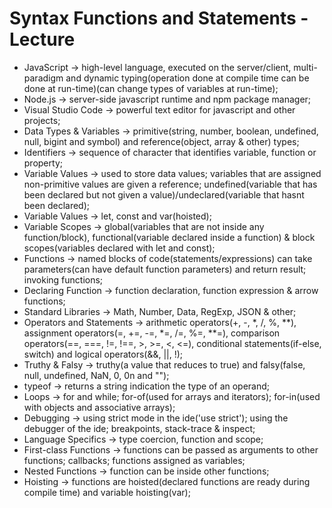 # Syntax Functions and Statements - Lecture

- JavaScript -> high-level language, executed on the server/client, multi-paradigm and dynamic typing(operation done at compile time can be done at run-time)(can change types of variables at run-time);
- Node.js -> server-side javascript runtime and npm package manager; 
- Visual Studio Code -> powerful text editor for javascript and other projects;
- Data Types & Variables -> primitive(string, number, boolean, undefined, null, bigint and symbol) and reference(object, array & other) types;
- Identifiers -> sequence of character that identifies variable, function or property;
- Variable Values -> used to store data values; variables that are assigned non-primitive values are given a reference; undefined(variable that has been declared but not given a value)/undeclared(variable that hasnt been declared);
- Variable Values -> let, const and var(hoisted);
- Variable Scopes -> global(variables that are not inside any function/block), functional(variable declared inside a function) & block scopes(variables declared with let and const);
- Functions -> named blocks of code(statements/expressions) can take parameters(can have default function parameters) and return result; invoking functions;
- Declaring Function -> function declaration, function expression & arrow functions;
- Standard Libraries -> Math, Number, Data, RegExp, JSON & other;
- Operators and Statements -> arithmetic operators(+, -, *, /, %, **), assignment operators(=, +=, -=, *=, /=, %=, **=), comparison operators(==, ===, !=, !==, >, >=, <, <=), conditional statements(if-else, switch) and logical operators(&&, ||, !);
- Truthy & Falsy -> truthy(a value that reduces to true) and falsy(false, null, undefined, NaN, 0, 0n and "");
- typeof -> returns a string indication the type of an operand;
- Loops -> for and while; for-of(used for arrays and iterators); for-in(used with objects and associative arrays);
- Debugging -> using strict mode in the ide('use strict'); using the debugger of the ide; breakpoints, stack-trace & inspect;
- Language Specifics -> type coercion, function and scope;
- First-class Functions -> functions can be passed as arguments to other functions; callbacks; functions assigned as variables;
- Nested Functions -> function can be inside other functions;
- Hoisting -> functions are hoisted(declared functions are ready during compile time) and variable hoisting(var);
